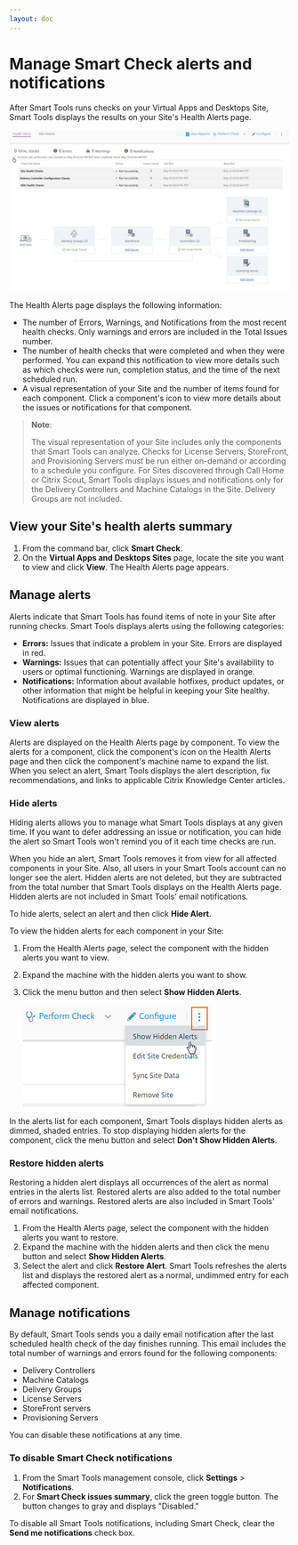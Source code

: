 ```yaml
---
layout: doc
---
```

# Manage Smart Check alerts and notifications

After Smart Tools runs checks on your Virtual Apps and Desktops Site, Smart Tools displays the results on your Site's Health Alerts page.

![Health Alerts tab on Smart Check page with check results displayed](/en-us/smart-tools/media/smart-check-health-alerts-page-v2.png)

The Health Alerts page displays the following information:

*  The number of Errors, Warnings, and Notifications from the most recent health checks. Only warnings and errors are included in the Total Issues number.
*  The number of health checks that were completed and when they were performed. You can expand this notification to view more details such as which checks were run, completion status, and the time of the next scheduled run.
*  A visual representation of your Site and the number of items found for each component. Click a component's icon to view more details about the issues or notifications for that component.

> **Note**:
>
> The visual representation of your Site includes only the components that Smart Tools can analyze. Checks for License Servers, StoreFront, and Provisioning Servers must be run either on-demand or according to a schedule you configure. For Sites discovered through Call Home or Citrix Scout, Smart Tools displays issues and notifications only for the Delivery Controllers and Machine Catalogs in the Site. Delivery Groups are not included.

## View your Site's health alerts summary

1.  From the command bar, click **Smart Check**.
1.  On the **Virtual Apps and Desktops Sites** page, locate the site you want to view and click **View**. The Health Alerts page appears.

## Manage alerts

Alerts indicate that Smart Tools has found items of note in your Site after running checks. Smart Tools displays alerts using the following categories:

*  **Errors:** Issues that indicate a problem in your Site. Errors are displayed in red.
*  **Warnings:** Issues that can potentially affect your Site's availability to users or optimal functioning. Warnings are displayed in orange.
*  **Notifications:** Information about available hotfixes, product updates, or other information that might be helpful in keeping your Site healthy. Notifications are displayed in blue.

### View alerts

Alerts are displayed on the Health Alerts page by component. To view the alerts for a component, click the component's icon on the Health Alerts page and then click the component's machine name to expand the list. When you select an alert, Smart Tools displays the alert description, fix recommendations, and links to applicable Citrix Knowledge Center articles.

### Hide alerts

Hiding alerts allows you to manage what Smart Tools displays at any given time. If you want to defer addressing an issue or notification, you can hide the alert so Smart Tools won't remind you of it each time checks are run.

When you hide an alert, Smart Tools removes it from view for all affected components in your Site. Also, all users in your Smart Tools account can no longer see the alert. Hidden alerts are not deleted, but they are subtracted from the total number that Smart Tools displays on the Health Alerts page. Hidden alerts are not included in Smart Tools' email notifications.

To hide alerts, select an alert and then click **Hide Alert**.

To view the hidden alerts for each component in your Site:

1.  From the Health Alerts page, select the component with the hidden alerts you want to view.
1.  Expand the machine with the hidden alerts you want to show.
1.  Click the menu button and then select **Show Hidden Alerts**.

    ![Show Hidden Alerts menu option](/en-us/smart-tools/media/smart-check-site-options-hide-alerts.png)

In the alerts list for each component, Smart Tools displays hidden alerts as dimmed, shaded entries. To stop displaying hidden alerts for the component, click the menu button and select **Don't Show Hidden Alerts**.

### Restore hidden alerts

Restoring a hidden alert displays all occurrences of the alert as normal entries in the alerts list. Restored alerts are also added to the total number of errors and warnings. Restored alerts are also included in Smart Tools' email notifications.

1.  From the Health Alerts page, select the component with the hidden alerts you want to restore.
1.  Expand the machine with the hidden alerts and then click the menu button and select **Show Hidden Alerts**.
1.  Select the alert and click **Restore Alert**. Smart Tools refreshes the alerts list and displays the restored alert as a normal, undimmed entry for each affected component.

## Manage notifications

By default, Smart Tools sends you a daily email notification after the last scheduled health check of the day finishes running. This email includes the total number of warnings and errors found for the following components:

*  Delivery Controllers
*  Machine Catalogs
*  Delivery Groups
*  License Servers
*  StoreFront servers
*  Provisioning Servers

You can disable these notifications at any time.

### To disable Smart Check notifications

1.  From the Smart Tools management console, click **Settings** > **Notifications**.
1.  For **Smart Check issues summary**, click the green toggle button. The button changes to gray and displays "Disabled."

To disable all Smart Tools notifications, including Smart Check, clear the **Send me notifications** check box.
